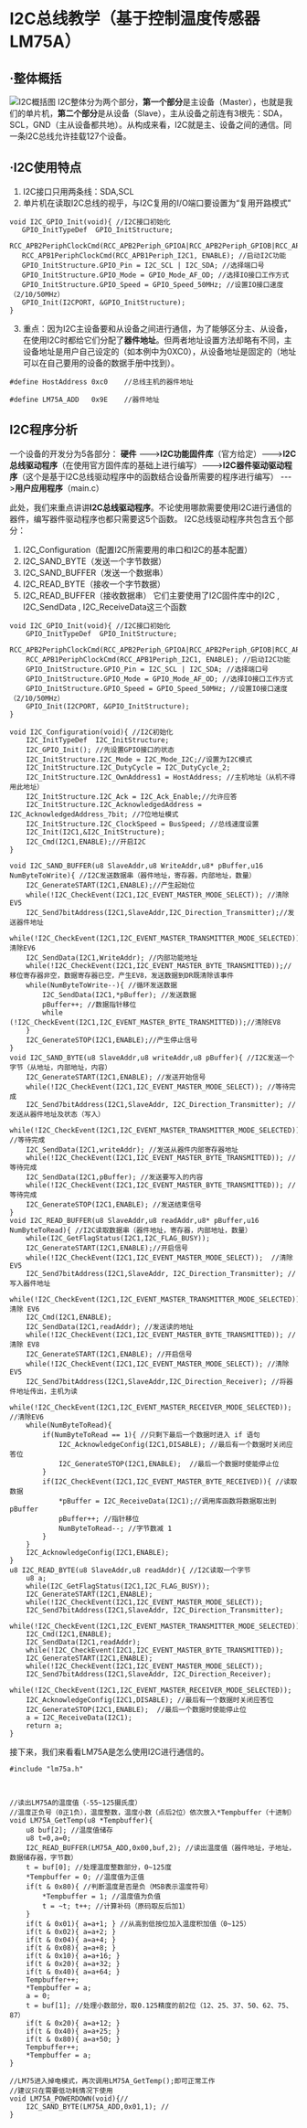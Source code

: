 # I2C总线教学（基于控制温度传感器LM75A）
## ·整体概括
![I2C概括图](https://ts1.cn.mm.bing.net/th/id/R-C.8fb6b6ffc2abce3b5a489e36cb09ece1?rik=YfLDh//BGavDzA&riu=http://www.circuitbasics.com/wp-content/uploads/2016/01/Introduction-to-I2C-Data-Transmission-Diagram-Stop-Condition.png&ehk=eyuBLWTwXuKYXaO1FPbP81QG2Gjp8TNpWw1GJ5kZlbI=&risl=&pid=ImgRaw&r=0)
I2C整体分为两个部分，**第一个部分**是主设备（Master），也就是我们的单片机，**第二个部分**是从设备（Slave），主从设备之前连有3根先：SDA，SCL，GND（主从设备都共地）。从构成来看，I2C就是主、设备之间的通信。同一条I2C总线允许挂载127个设备。
## ·I2C使用特点

 1. I2C接口只用两条线：SDA,SCL
 2. 单片机在读取I2C总线的视乎，与I2C复用的I/O端口要设置为“复用开路模式”
 ```
void I2C_GPIO_Init(void){ //I2C接口初始化
	GPIO_InitTypeDef  GPIO_InitStructure; 	
    RCC_APB2PeriphClockCmd(RCC_APB2Periph_GPIOA|RCC_APB2Periph_GPIOB|RCC_APB2Periph_GPIOC,ENABLE);       
	RCC_APB1PeriphClockCmd(RCC_APB1Periph_I2C1, ENABLE); //启动I2C功能 
    GPIO_InitStructure.GPIO_Pin = I2C_SCL | I2C_SDA; //选择端口号                      
    GPIO_InitStructure.GPIO_Mode = GPIO_Mode_AF_OD; //选择IO接口工作方式       
    GPIO_InitStructure.GPIO_Speed = GPIO_Speed_50MHz; //设置IO接口速度（2/10/50MHz）    
	GPIO_Init(I2CPORT, &GPIO_InitStructure);
}
```
 3. 重点：因为I2C主设备要和从设备之间进行通信，为了能够区分主、从设备，在使用I2C时都给它们分配了**器件地址**。但两者地址设置方法却略有不同，主设备地址是用户自己设定的（如本例中为0XC0），从设备地址是固定的（地址可以在自己要用的设备的数据手册中找到）。

```
#define HostAddress	0xc0	//总线主机的器件地址

#define LM75A_ADD	0x9E	//器件地址
```
## I2C程序分析
一个设备的开发分为5各部分：
**硬件** --->**I2C功能固件库**（官方给定）--->**I2C总线驱动程序**（在使用官方固件库的基础上进行编写）--->**I2C器件驱动驱动程序**（这个是基于I2C总线驱动程序中的函数结合设备所需要的程序进行编写） --->**用户应用程序**（main.c）

此处，我们来重点讲讲**I2C总线驱动程序**。不论使用哪款需要使用I2C进行通信的器件，编写器件驱动程序也都只需要这5个函数。
I2C总线驱动程序共包含五个部分：

 1. I2C_Configuration（配置I2C所需要用的串口和I2C的基本配置）
 2. I2C_SAND_BYTE（发送一个字节数据）
 3. I2C_SAND_BUFFER（发送一个数据串）
 4. I2C_READ_BYTE（接收一个字节数据）
 5. I2C_READ_BUFFER（接收数据串）
它们主要使用了I2C固件库中的I2C  ,  I2C_SendData  ,  I2C_ReceiveData这三个函数

```
void I2C_GPIO_Init(void){ //I2C接口初始化
	GPIO_InitTypeDef  GPIO_InitStructure; 	
    RCC_APB2PeriphClockCmd(RCC_APB2Periph_GPIOA|RCC_APB2Periph_GPIOB|RCC_APB2Periph_GPIOC,ENABLE);       
	RCC_APB1PeriphClockCmd(RCC_APB1Periph_I2C1, ENABLE); //启动I2C功能 
    GPIO_InitStructure.GPIO_Pin = I2C_SCL | I2C_SDA; //选择端口号                      
    GPIO_InitStructure.GPIO_Mode = GPIO_Mode_AF_OD; //选择IO接口工作方式       
    GPIO_InitStructure.GPIO_Speed = GPIO_Speed_50MHz; //设置IO接口速度（2/10/50MHz）    
	GPIO_Init(I2CPORT, &GPIO_InitStructure);
}

void I2C_Configuration(void){ //I2C初始化
	I2C_InitTypeDef  I2C_InitStructure;
	I2C_GPIO_Init(); //先设置GPIO接口的状态
	I2C_InitStructure.I2C_Mode = I2C_Mode_I2C;//设置为I2C模式
	I2C_InitStructure.I2C_DutyCycle = I2C_DutyCycle_2;
	I2C_InitStructure.I2C_OwnAddress1 = HostAddress; //主机地址（从机不得用此地址）
	I2C_InitStructure.I2C_Ack = I2C_Ack_Enable;//允许应答
	I2C_InitStructure.I2C_AcknowledgedAddress = I2C_AcknowledgedAddress_7bit; //7位地址模式
	I2C_InitStructure.I2C_ClockSpeed = BusSpeed; //总线速度设置 	
	I2C_Init(I2C1,&I2C_InitStructure);
	I2C_Cmd(I2C1,ENABLE);//开启I2C					
}

void I2C_SAND_BUFFER(u8 SlaveAddr,u8 WriteAddr,u8* pBuffer,u16 NumByteToWrite){ //I2C发送数据串（器件地址，寄存器，内部地址，数量）
	I2C_GenerateSTART(I2C1,ENABLE);//产生起始位
	while(!I2C_CheckEvent(I2C1,I2C_EVENT_MASTER_MODE_SELECT)); //清除EV5
	I2C_Send7bitAddress(I2C1,SlaveAddr,I2C_Direction_Transmitter);//发送器件地址
	while(!I2C_CheckEvent(I2C1,I2C_EVENT_MASTER_TRANSMITTER_MODE_SELECTED));//清除EV6
	I2C_SendData(I2C1,WriteAddr); //内部功能地址
	while(!I2C_CheckEvent(I2C1,I2C_EVENT_MASTER_BYTE_TRANSMITTED));//移位寄存器非空，数据寄存器已空，产生EV8，发送数据到DR既清除该事件
	while(NumByteToWrite--){ //循环发送数据	
		I2C_SendData(I2C1,*pBuffer); //发送数据
		pBuffer++; //数据指针移位
		while (!I2C_CheckEvent(I2C1,I2C_EVENT_MASTER_BYTE_TRANSMITTED));//清除EV8
	}
	I2C_GenerateSTOP(I2C1,ENABLE);//产生停止信号
}
void I2C_SAND_BYTE(u8 SlaveAddr,u8 writeAddr,u8 pBuffer){ //I2C发送一个字节（从地址，内部地址，内容）
	I2C_GenerateSTART(I2C1,ENABLE); //发送开始信号
	while(!I2C_CheckEvent(I2C1,I2C_EVENT_MASTER_MODE_SELECT)); //等待完成	
	I2C_Send7bitAddress(I2C1,SlaveAddr, I2C_Direction_Transmitter); //发送从器件地址及状态（写入）
	while(!I2C_CheckEvent(I2C1,I2C_EVENT_MASTER_TRANSMITTER_MODE_SELECTED)); //等待完成	
	I2C_SendData(I2C1,writeAddr); //发送从器件内部寄存器地址
	while(!I2C_CheckEvent(I2C1,I2C_EVENT_MASTER_BYTE_TRANSMITTED)); //等待完成	
	I2C_SendData(I2C1,pBuffer); //发送要写入的内容
	while(!I2C_CheckEvent(I2C1,I2C_EVENT_MASTER_BYTE_TRANSMITTED)); //等待完成	
	I2C_GenerateSTOP(I2C1,ENABLE); //发送结束信号
}
void I2C_READ_BUFFER(u8 SlaveAddr,u8 readAddr,u8* pBuffer,u16 NumByteToRead){ //I2C读取数据串（器件地址，寄存器，内部地址，数量）
	while(I2C_GetFlagStatus(I2C1,I2C_FLAG_BUSY));
	I2C_GenerateSTART(I2C1,ENABLE);//开启信号
	while(!I2C_CheckEvent(I2C1,I2C_EVENT_MASTER_MODE_SELECT));	//清除 EV5
	I2C_Send7bitAddress(I2C1,SlaveAddr, I2C_Direction_Transmitter); //写入器件地址
	while(!I2C_CheckEvent(I2C1,I2C_EVENT_MASTER_TRANSMITTER_MODE_SELECTED));//清除 EV6
	I2C_Cmd(I2C1,ENABLE);
	I2C_SendData(I2C1,readAddr); //发送读的地址
	while(!I2C_CheckEvent(I2C1,I2C_EVENT_MASTER_BYTE_TRANSMITTED)); //清除 EV8
	I2C_GenerateSTART(I2C1,ENABLE); //开启信号
	while(!I2C_CheckEvent(I2C1,I2C_EVENT_MASTER_MODE_SELECT)); //清除 EV5
	I2C_Send7bitAddress(I2C1,SlaveAddr,I2C_Direction_Receiver); //将器件地址传出，主机为读
	while(!I2C_CheckEvent(I2C1,I2C_EVENT_MASTER_RECEIVER_MODE_SELECTED)); //清除EV6
	while(NumByteToRead){
		if(NumByteToRead == 1){ //只剩下最后一个数据时进入 if 语句
			I2C_AcknowledgeConfig(I2C1,DISABLE); //最后有一个数据时关闭应答位
			I2C_GenerateSTOP(I2C1,ENABLE);	//最后一个数据时使能停止位
		}
		if(I2C_CheckEvent(I2C1,I2C_EVENT_MASTER_BYTE_RECEIVED)){ //读取数据
			*pBuffer = I2C_ReceiveData(I2C1);//调用库函数将数据取出到 pBuffer
			pBuffer++; //指针移位
			NumByteToRead--; //字节数减 1 
		}
	}
	I2C_AcknowledgeConfig(I2C1,ENABLE);
}
u8 I2C_READ_BYTE(u8 SlaveAddr,u8 readAddr){ //I2C读取一个字节
	u8 a;
	while(I2C_GetFlagStatus(I2C1,I2C_FLAG_BUSY));
	I2C_GenerateSTART(I2C1,ENABLE);
	while(!I2C_CheckEvent(I2C1,I2C_EVENT_MASTER_MODE_SELECT));
	I2C_Send7bitAddress(I2C1,SlaveAddr, I2C_Direction_Transmitter); 
	while(!I2C_CheckEvent(I2C1,I2C_EVENT_MASTER_TRANSMITTER_MODE_SELECTED));
	I2C_Cmd(I2C1,ENABLE);
	I2C_SendData(I2C1,readAddr);
	while(!I2C_CheckEvent(I2C1,I2C_EVENT_MASTER_BYTE_TRANSMITTED));
	I2C_GenerateSTART(I2C1,ENABLE);
	while(!I2C_CheckEvent(I2C1,I2C_EVENT_MASTER_MODE_SELECT));
	I2C_Send7bitAddress(I2C1,SlaveAddr, I2C_Direction_Receiver);
	while(!I2C_CheckEvent(I2C1,I2C_EVENT_MASTER_RECEIVER_MODE_SELECTED));
	I2C_AcknowledgeConfig(I2C1,DISABLE); //最后有一个数据时关闭应答位
	I2C_GenerateSTOP(I2C1,ENABLE);	//最后一个数据时使能停止位
	a = I2C_ReceiveData(I2C1);
	return a;
}
```

接下来，我们来看看LM75A是怎么使用I2C进行通信的。

```
#include "lm75a.h"



//读出LM75A的温度值（-55~125摄氏度）
//温度正负号（0正1负），温度整数，温度小数（点后2位）依次放入*Tempbuffer（十进制）
void LM75A_GetTemp(u8 *Tempbuffer){   
    u8 buf[2]; //温度值储存   
    u8 t=0,a=0;   
    I2C_READ_BUFFER(LM75A_ADD,0x00,buf,2); //读出温度值（器件地址，子地址，数据储存器，字节数）
	t = buf[0]; //处理温度整数部分，0~125度
	*Tempbuffer = 0; //温度值为正值
	if(t & 0x80){ //判断温度是否是负（MSB表示温度符号）
		*Tempbuffer = 1; //温度值为负值
		t = ~t; t++; //计算补码（原码取反后加1）
	}
	if(t & 0x01){ a=a+1; } //从高到低按位加入温度积加值（0~125）
	if(t & 0x02){ a=a+2; }
	if(t & 0x04){ a=a+4; }
	if(t & 0x08){ a=a+8; }
	if(t & 0x10){ a=a+16; }
	if(t & 0x20){ a=a+32; }
	if(t & 0x40){ a=a+64; }
	Tempbuffer++;
	*Tempbuffer = a;
	a = 0;
	t = buf[1]; //处理小数部分，取0.125精度的前2位（12、25、37、50、62、75、87）
	if(t & 0x20){ a=a+12; }
	if(t & 0x40){ a=a+25; }
	if(t & 0x80){ a=a+50; }
	Tempbuffer++;
	*Tempbuffer = a;   
}

//LM75进入掉电模式，再次调用LM75A_GetTemp();即可正常工作
//建议只在需要低功耗情况下使用
void LM75A_POWERDOWN(void){// 
    I2C_SAND_BYTE(LM75A_ADD,0x01,1); //
}
```
